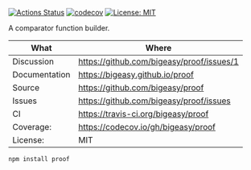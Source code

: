 [![Actions Status](https://github.com/bigeasy/proof/workflows/Node%20CI/badge.svg)](https://github.com/bigeasy/proof/actions)
[![codecov](https://codecov.io/gh/bigeasy/proof/branch/master/graph/badge.svg)](https://codecov.io/gh/bigeasy/proof)
[![License: MIT](https://img.shields.io/badge/License-MIT-yellow.svg)](https://opensource.org/licenses/MIT)

A comparator function builder.

| What          | Where                                     |
| --- | --- |
| Discussion    | https://github.com/bigeasy/proof/issues/1 |
| Documentation | https://bigeasy.github.io/proof           |
| Source        | https://github.com/bigeasy/proof          |
| Issues        | https://github.com/bigeasy/proof/issues   |
| CI            | https://travis-ci.org/bigeasy/proof       |
| Coverage:     | https://codecov.io/gh/bigeasy/proof       |
| License:      | MIT                                       |


```
npm install proof
```
